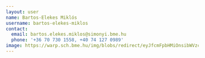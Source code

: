 ```yaml
---
layout: user
name: Bartos-Elekes Miklós
username: bartos-elekes-miklos
contact:
  email: bartos.elekes.miklos@simonyi.bme.hu
  phone: '+36 70 730 1558, +40 74 127 0989'
image: https://warp.sch.bme.hu/img/blobs/redirect/eyJfcmFpbHMiOnsibWVzc2FnZSI6IkJBaHBBWHc9IiwiZXhwIjpudWxsLCJwdXIiOiJibG9iX2lkIn19--8514002513a90dcf15058e307a1a632bdce67001/BartosElekesMiklos.jpg
---
```

